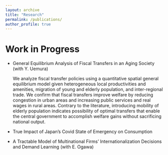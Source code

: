 ```yaml
---
layout: archive
title: "Research"
permalink: /publications/
author_profile: true
---
```



Work in Progress
======

- General Equilibrium Analysis of Fiscal Transfers in an Aging Society (with Y. Uemura)
 
    We analyze fiscal transfer policies using a quantitative spatial general equilibrium model given heterogeneous local productivities and amenities, migration of young and elderly population, and inter-regional trade. We confirm that fiscal transfers improve welfare by reducing congestion in urban areas and increasing public services and real wages in rural areas. Contrary to the literature, introducing mobility of elderly population indicates possibility of optimal transfers that enable the central government to accomplish welfare gains without sacrificing national output. 

- True Impact of Japan’s Covid State of Emergency on Consumption
- A Tractable Model of Multinational Firms’ Internationalization Decisions and Demand Learning (with E. Ogawa)


<!--
 {% if author.googlescholar %}
  You can also find my articles on <u><a href="{{author.googlescholar}}">my Google Scholar profile</a>.</u>
 {% endif %}

 {% include base_path %}

 {% for post in site.publications reversed %}
   {% include archive-single.html %}
 {% endfor %}
-->
